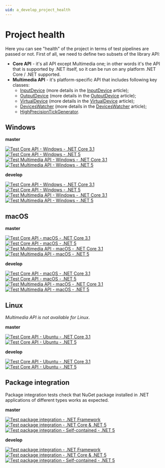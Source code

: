 ```yaml
---
uid: a_develop_project_health
---
```


# Project health

Here you can see "health" of the project in terms of test pipelines are passed or not. First of all, we need to define two subsets of the library API:

* **Core API** - it's all API except Multimedia one; in other words it's the API that is supported by .NET itself, so it can be run on any platform .NET Core / .NET supported.
* **Multimedia API** - it's platform-specific API that includes following key classes:  
  * [InputDevice](xref:Melanchall.DryWetMidi.Multimedia.InputDevice) (more details in the [InputDevice](zref:a_dev_input) article);
  * [OutputDevice](xref:Melanchall.DryWetMidi.Multimedia.OutputDevice) (more details in the [OutputDevice](xref:a_dev_output) article);
  * [VirtualDevice](xref:Melanchall.DryWetMidi.Multimedia.VirtualDevice) (more details in the [VirtualDevice](xref:a_dev_virtual) article);
  * [DevicesWatcher](xref:Melanchall.DryWetMidi.Multimedia.DevicesWatcher) (more details in the [DevicesWatcher](xref:a_dev_watcher) article);
  * [HighPrecisionTickGenerator](xref:Melanchall.DryWetMidi.Multimedia.HighPrecisionTickGenerator).

## Windows

**master**

[![Test Core API - Windows - .NET Core 3.1](https://dev.azure.com/Melanchall/DryWetMIDI/_apis/build/status/Test/Test%20Core%20API%20-%20Windows%20-%20.NET%20Core%203.1?branchName=master&label=Test%20Core%20API%20-%20Windows%20-%20.NET%20Core%203.1)](https://dev.azure.com/Melanchall/DryWetMIDI/_build/latest?definitionId=57&branchName=master)  
[![Test Core API - Windows - .NET 5](https://dev.azure.com/Melanchall/DryWetMIDI/_apis/build/status/Test/Test%20Core%20API%20-%20Windows%20-%20.NET%205?branchName=master&label=Test%20Core%20API%20-%20Windows%20-%20.NET%205)](https://dev.azure.com/Melanchall/DryWetMIDI/_build/latest?definitionId=59&branchName=master)  
[![Test Multimedia API - Windows - .NET Core 3.1](https://dev.azure.com/Melanchall/DryWetMIDI/_apis/build/status/Test/Test%20Multimedia%20API%20-%20Windows%20-%20.NET%20Core%203.1?branchName=master&label=Test%20Multimedia%20API%20-%20Windows%20-%20.NET%20Core%203.1)](https://dev.azure.com/Melanchall/DryWetMIDI/_build/latest?definitionId=63&branchName=master)  
[![Test Multimedia API - Windows - .NET 5](https://dev.azure.com/Melanchall/DryWetMIDI/_apis/build/status/Test/Test%20Multimedia%20API%20-%20Windows%20-%20.NET%205?branchName=master&label=Test%20Multimedia%20API%20-%20Windows%20-%20.NET%205)](https://dev.azure.com/Melanchall/DryWetMIDI/_build/latest?definitionId=64&branchName=master)  

**develop**

[![Test Core API - Windows - .NET Core 3.1](https://dev.azure.com/Melanchall/DryWetMIDI/_apis/build/status/Test/Test%20Core%20API%20-%20Windows%20-%20.NET%20Core%203.1?branchName=develop&label=Test%20Core%20API%20-%20Windows%20-%20.NET%20Core%203.1)](https://dev.azure.com/Melanchall/DryWetMIDI/_build/latest?definitionId=57&branchName=develop)  
[![Test Core API - Windows - .NET 5](https://dev.azure.com/Melanchall/DryWetMIDI/_apis/build/status/Test/Test%20Core%20API%20-%20Windows%20-%20.NET%205?branchName=develop&label=Test%20Core%20API%20-%20Windows%20-%20.NET%205)](https://dev.azure.com/Melanchall/DryWetMIDI/_build/latest?definitionId=59&branchName=develop)  
[![Test Multimedia API - Windows - .NET Core 3.1](https://dev.azure.com/Melanchall/DryWetMIDI/_apis/build/status/Test/Test%20Multimedia%20API%20-%20Windows%20-%20.NET%20Core%203.1?branchName=develop&label=Test%20Multimedia%20API%20-%20Windows%20-%20.NET%20Core%203.1)](https://dev.azure.com/Melanchall/DryWetMIDI/_build/latest?definitionId=63&branchName=develop)  
[![Test Multimedia API - Windows - .NET 5](https://dev.azure.com/Melanchall/DryWetMIDI/_apis/build/status/Test/Test%20Multimedia%20API%20-%20Windows%20-%20.NET%205?branchName=develop&label=Test%20Multimedia%20API%20-%20Windows%20-%20.NET%205)](https://dev.azure.com/Melanchall/DryWetMIDI/_build/latest?definitionId=64&branchName=develop)  

## macOS

**master**

[![Test Core API - macOS - .NET Core 3.1](https://dev.azure.com/Melanchall/DryWetMIDI/_apis/build/status/Test/Test%20Core%20API%20-%20macOS%20-%20.NET%20Core%203.1?branchName=master&label=Test%20Core%20API%20-%20macOS%20-%20.NET%20Core%203.1)](https://dev.azure.com/Melanchall/DryWetMIDI/_build/latest?definitionId=58&branchName=master)  
[![Test Core API - macOS - .NET 5](https://dev.azure.com/Melanchall/DryWetMIDI/_apis/build/status/Test/Test%20Core%20API%20-%20macOS%20-%20.NET%205?branchName=master&label=Test%20Core%20API%20-%20macOS%20-%20.NET%205)](https://dev.azure.com/Melanchall/DryWetMIDI/_build/latest?definitionId=60&branchName=master)  
[![Test Multimedia API - macOS - .NET Core 3.1](https://dev.azure.com/Melanchall/DryWetMIDI/_apis/build/status/Test/Test%20Multimedia%20API%20-%20macOS%20-%20.NET%20Core%203.1?branchName=master&label=Test%20Multimedia%20API%20-%20macOS%20-%20.NET%20Core%203.1)](https://dev.azure.com/Melanchall/DryWetMIDI/_build/latest?definitionId=65&branchName=master)  
[![Test Multimedia API - macOS - .NET 5](https://dev.azure.com/Melanchall/DryWetMIDI/_apis/build/status/Test/Test%20Multimedia%20API%20-%20macOS%20-%20.NET%205?branchName=master&label=Test%20Multimedia%20API%20-%20macOS%20-%20.NET%205)](https://dev.azure.com/Melanchall/DryWetMIDI/_build/latest?definitionId=66&branchName=master)  

**develop**

[![Test Core API - macOS - .NET Core 3.1](https://dev.azure.com/Melanchall/DryWetMIDI/_apis/build/status/Test/Test%20Core%20API%20-%20macOS%20-%20.NET%20Core%203.1?branchName=develop&label=Test%20Core%20API%20-%20macOS%20-%20.NET%20Core%203.1)](https://dev.azure.com/Melanchall/DryWetMIDI/_build/latest?definitionId=58&branchName=develop)  
[![Test Core API - macOS - .NET 5](https://dev.azure.com/Melanchall/DryWetMIDI/_apis/build/status/Test/Test%20Core%20API%20-%20macOS%20-%20.NET%205?branchName=develop&label=Test%20Core%20API%20-%20macOS%20-%20.NET%205)](https://dev.azure.com/Melanchall/DryWetMIDI/_build/latest?definitionId=60&branchName=develop)  
[![Test Multimedia API - macOS - .NET Core 3.1](https://dev.azure.com/Melanchall/DryWetMIDI/_apis/build/status/Test/Test%20Multimedia%20API%20-%20macOS%20-%20.NET%20Core%203.1?branchName=develop&label=Test%20Multimedia%20API%20-%20macOS%20-%20.NET%20Core%203.1)](https://dev.azure.com/Melanchall/DryWetMIDI/_build/latest?definitionId=65&branchName=develop)  
[![Test Multimedia API - macOS - .NET 5](https://dev.azure.com/Melanchall/DryWetMIDI/_apis/build/status/Test/Test%20Multimedia%20API%20-%20macOS%20-%20.NET%205?branchName=develop&label=Test%20Multimedia%20API%20-%20macOS%20-%20.NET%205)](https://dev.azure.com/Melanchall/DryWetMIDI/_build/latest?definitionId=66&branchName=develop)  

## Linux

_Multimedia API is not available for Linux_.

**master**

[![Test Core API - Ubuntu - .NET Core 3.1](https://dev.azure.com/Melanchall/DryWetMIDI/_apis/build/status/Test/Test%20Core%20API%20-%20Ubuntu%20-%20.NET%20Core%203.1?branchName=master&label=Test%20Core%20API%20-%20Ubuntu%20-%20.NET%20Core%203.1)](https://dev.azure.com/Melanchall/DryWetMIDI/_build/latest?definitionId=61&branchName=master)  
[![Test Core API - Ubuntu - .NET 5](https://dev.azure.com/Melanchall/DryWetMIDI/_apis/build/status/Test/Test%20Core%20API%20-%20Ubuntu%20-%20.NET%205?branchName=master&label=Test%20Core%20API%20-%20Ubuntu%20-%20.NET%205)](https://dev.azure.com/Melanchall/DryWetMIDI/_build/latest?definitionId=62&branchName=master)  

**develop**

[![Test Core API - Ubuntu - .NET Core 3.1](https://dev.azure.com/Melanchall/DryWetMIDI/_apis/build/status/Test/Test%20Core%20API%20-%20Ubuntu%20-%20.NET%20Core%203.1?branchName=develop&label=Test%20Core%20API%20-%20Ubuntu%20-%20.NET%20Core%203.1)](https://dev.azure.com/Melanchall/DryWetMIDI/_build/latest?definitionId=61&branchName=develop)  
[![Test Core API - Ubuntu - .NET 5](https://dev.azure.com/Melanchall/DryWetMIDI/_apis/build/status/Test/Test%20Core%20API%20-%20Ubuntu%20-%20.NET%205?branchName=develop&label=Test%20Core%20API%20-%20Ubuntu%20-%20.NET%205)](https://dev.azure.com/Melanchall/DryWetMIDI/_build/latest?definitionId=62&branchName=develop)  

## Package integration

Package integration tests check that NuGet package installed in .NET applications of different types works as expected.

**master**

[![Test package integration - .NET Framework](https://dev.azure.com/Melanchall/DryWetMIDI/_apis/build/status/Package%20integration/Test%20package%20integration%20-%20.NET%20Framework?branchName=master&label=Test%20package%20integration%20-%20.NET%20Framework)](https://dev.azure.com/Melanchall/DryWetMIDI/_build/latest?definitionId=50&branchName=master)  
[![Test package integration - .NET Core & .NET 5](https://dev.azure.com/Melanchall/DryWetMIDI/_apis/build/status/Package%20integration/Test%20package%20integration%20-%20.NET%20Core%20%26%20.NET%205?branchName=master&label=Test%20package%20integration%20-%20.NET%20Core%20%26%20.NET%205)](https://dev.azure.com/Melanchall/DryWetMIDI/_build/latest?definitionId=49&branchName=master)  
[![Test package integration - Self-contained - .NET 5](https://dev.azure.com/Melanchall/DryWetMIDI/_apis/build/status/Package%20integration/Test%20package%20integration%20-%20Self-contained%20-%20.NET%205?branchName=master&label=Test%20package%20integration%20-%20Self-contained%20-%20.NET%205)](https://dev.azure.com/Melanchall/DryWetMIDI/_build/latest?definitionId=51&branchName=master)

**develop**

[![Test package integration - .NET Framework](https://dev.azure.com/Melanchall/DryWetMIDI/_apis/build/status/Package%20integration/Test%20package%20integration%20-%20.NET%20Framework?branchName=develop&label=Test%20package%20integration%20-%20.NET%20Framework)](https://dev.azure.com/Melanchall/DryWetMIDI/_build/latest?definitionId=50&branchName=develop)  
[![Test package integration - .NET Core & .NET 5](https://dev.azure.com/Melanchall/DryWetMIDI/_apis/build/status/Package%20integration/Test%20package%20integration%20-%20.NET%20Core%20%26%20.NET%205?branchName=develop&label=Test%20package%20integration%20-%20.NET%20Core%20%26%20.NET%205)](https://dev.azure.com/Melanchall/DryWetMIDI/_build/latest?definitionId=49&branchName=develop)  
[![Test package integration - Self-contained - .NET 5](https://dev.azure.com/Melanchall/DryWetMIDI/_apis/build/status/Package%20integration/Test%20package%20integration%20-%20Self-contained%20-%20.NET%205?branchName=develop&label=Test%20package%20integration%20-%20Self-contained%20-%20.NET%205)](https://dev.azure.com/Melanchall/DryWetMIDI/_build/latest?definitionId=51&branchName=develop)
